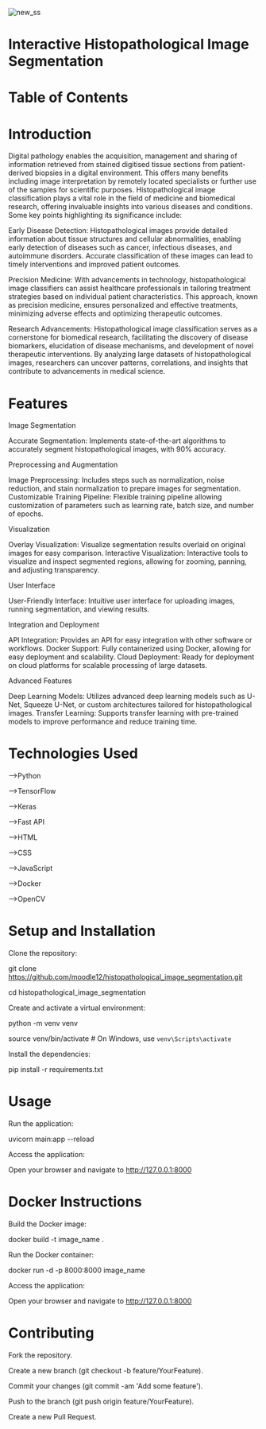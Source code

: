 ![new_ss](https://github.com/moodle12/histopathological_image_segmentation/assets/103280407/ce327177-ccb8-43a3-abfd-79ec40bf74ba)

# Interactive Histopathological Image Segmentation
# Table of Contents
# Introduction

Digital pathology enables the acquisition, management and sharing of information retrieved from stained digitised tissue sections from patient-derived biopsies in a digital environment. This offers many benefits including image interpretation by remotely located specialists or further use of the samples for scientific purposes.
Histopathological image classification plays a vital role in the field of medicine and biomedical research, offering invaluable insights into various diseases and conditions. Some key points highlighting its significance include:

Early Disease Detection: Histopathological images provide detailed information about tissue structures and cellular abnormalities, enabling early detection of diseases such as cancer, infectious diseases, and autoimmune disorders. Accurate classification of these images can lead to timely interventions and improved patient outcomes.

Precision Medicine: With advancements in technology, histopathological image classifiers can assist healthcare professionals in tailoring treatment strategies based on individual patient characteristics. This approach, known as precision medicine, ensures personalized and effective treatments, minimizing adverse effects and optimizing therapeutic outcomes.

Research Advancements: Histopathological image classification serves as a cornerstone for biomedical research, facilitating the discovery of disease biomarkers, elucidation of disease mechanisms, and development of novel therapeutic interventions. By analyzing large datasets of histopathological images, researchers can uncover patterns, correlations, and insights that contribute to advancements in medical science.

# Features
Image Segmentation

Accurate Segmentation: Implements state-of-the-art algorithms to accurately segment histopathological images, with 90% accuracy.

Preprocessing and Augmentation

Image Preprocessing: Includes steps such as normalization, noise reduction, and stain normalization to prepare images for segmentation.
Customizable Training Pipeline: Flexible training pipeline allowing customization of parameters such as learning rate, batch size, and number of epochs.

Visualization

Overlay Visualization: Visualize segmentation results overlaid on original images for easy comparison.
Interactive Visualization: Interactive tools to visualize and inspect segmented regions, allowing for zooming, panning, and adjusting transparency.

User Interface

User-Friendly Interface: Intuitive user interface for uploading images, running segmentation, and viewing results.

Integration and Deployment

API Integration: Provides an API for easy integration with other software or workflows.
Docker Support: Fully containerized using Docker, allowing for easy deployment and scalability.
Cloud Deployment: Ready for deployment on cloud platforms for scalable processing of large datasets.

Advanced Features

Deep Learning Models: Utilizes advanced deep learning models such as U-Net, Squeeze U-Net, or custom architectures tailored for histopathological images.
Transfer Learning: Supports transfer learning with pre-trained models to improve performance and reduce training time.

# Technologies Used
 -->Python
 
 -->TensorFlow
 
 -->Keras
 
 -->Fast API
 
 -->HTML
 
 -->CSS
 
 -->JavaScript
 
 -->Docker
 
 -->OpenCV
 
# Setup and Installation
Clone the repository:

git clone https://github.com/moodle12/histopathological_image_segmentation.git

cd histopathological_image_segmentation

Create and activate a virtual environment:

python -m venv venv

source venv/bin/activate  # On Windows, use `venv\Scripts\activate`

Install the dependencies:

pip install -r requirements.txt

# Usage
Run the application:

uvicorn main:app --reload

Access the application:

Open your browser and navigate to http://127.0.0.1:8000

# Docker Instructions
Build the Docker image:

docker build -t image_name .

Run the Docker container:

docker run -d -p 8000:8000 image_name

Access the application:

Open your browser and navigate to http://127.0.0.1:8000


# Contributing

Fork the repository.

Create a new branch (git checkout -b feature/YourFeature).

Commit your changes (git commit -am 'Add some feature').

Push to the branch (git push origin feature/YourFeature).

Create a new Pull Request.
